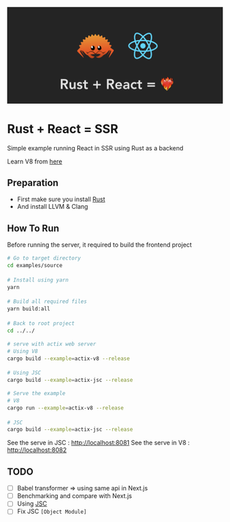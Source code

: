 <img src="./.github/images/banner.png">

# Rust + React = SSR
Simple example running React in SSR using Rust as a backend

Learn V8 from [here](https://github.com/denoland/rusty_v8/blob/main/examples/hello_world.rs)

## Preparation
- First make sure you install [Rust](https://www.rust-lang.org/)
- And install LLVM & Clang

## How To Run

Before running the server, it required to build the frontend project

```bash
# Go to target directory
cd examples/source

# Install using yarn
yarn 

# Build all required files
yarn build:all

# Back to root project
cd ../../
```

```bash
# serve with actix web server
# Using V8
cargo build --example=actix-v8 --release

# Using JSC
cargo build --example=actix-jsc --release
```

```bash
# Serve the example
# V8
cargo run --example=actix-v8 --release

# JSC
cargo build --example=actix-jsc --release
```

See the serve in JSC : [http://localhost:8081](http://localhost:8081)
See the serve in V8 : [http://localhost:8082](http://localhost:8082)

## TODO
- [ ] Babel transformer => using same api in Next.js
- [ ] Benchmarking and compare with Next.js
- [ ] Using [JSC](https://github.com/WebKit/WebKit/tree/main/Source/JavaScriptCore)
- [ ] Fix JSC ```[Object Module]```